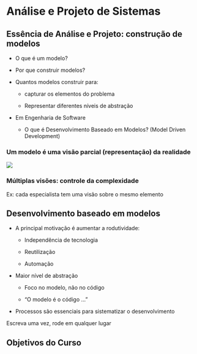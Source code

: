 # Análise e Projeto de Sistemas


## Essência de Análise e Projeto: construção de modelos

- O que é um modelo?

- Por que construir modelos?

- Quantos modelos construir para:

  - capturar os elementos do problema

  - Representar diferentes níveis de abstração

- Em Engenharia de Software

  - O que é Desenvolvimento Baseado em Modelos? (Model Driven Development)
  
### Um modelo é uma visão parcial (representação) da realidade

<img src=".assets/modelo1.JPG">

### Múltiplas visões: controle da complexidade

Ex: cada especialista tem uma visão sobre o mesmo elemento


## Desenvolvimento baseado em modelos

- A principal motivação é aumentar a rodutividade:

  - Independência de tecnologia

  - Reutilização

  - Automação

- Maior nível de abstração

  - Foco no modelo, não no código

  - “O modelo é o código ...”

- Processos são essenciais para sistematizar o desenvolvimento

Escreva uma vez, rode em qualquer lugar 

## Objetivos do Curso

